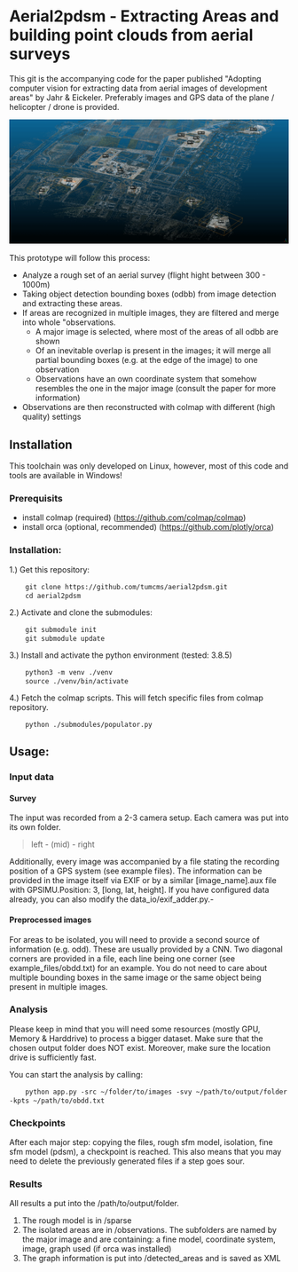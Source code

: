 # Aerial2pdsm - Extracting Areas and building point clouds from aerial surveys
This git is the accompanying code for the paper published "Adopting computer vision for extracting data from aerial images of development areas" by Jahr & Eickeler.
Preferably images and GPS data of the plane / helicopter / drone is provided.

![Result Overview](example_files/blue_oc_s2_low.png?raw=true)

This prototype will follow this process:

- Analyze a rough set of an aerial survey (flight hight between 300 - 1000m) 
- Taking object detection bounding boxes (odbb) from image detection and extracting these areas.
- If areas are recognized in multiple images, they are filtered and merge into whole "observations.
    - A major image is selected, where most of the areas of all odbb are shown
    - Of an inevitable overlap is present in the images; it will merge all partial bounding boxes (e.g. at the edge of the image) to one observation
    - Observations have an own coordinate system that somehow resembles the one in the major image (consult the paper for more information)
- Observations are then reconstructed with colmap with different (high quality) settings

## Installation
This toolchain was only developed on Linux, however, most of this code and tools are available in Windows! 

### Prerequisits
- install colmap (required) (https://github.com/colmap/colmap)
- install orca (optional, recommended) (https://github.com/plotly/orca)

### Installation:
1.) Get this repository:
```
    git clone https://github.com/tumcms/aerial2pdsm.git 
    cd aerial2pdsm
```
2.) Activate and clone the submodules:
```
    git submodule init 
    git submodule update 
```    
3.) Install and activate the python environment (tested: 3.8.5)
```
    python3 -m venv ./venv
    source ./venv/bin/activate
```    
4.) Fetch the colmap scripts. This will fetch specific files from colmap repository. 
```    
    python ./submodules/populator.py
```    
## Usage:
### Input data
#### Survey
The input was recorded from a 2-3 camera setup. Each camera was put into its own folder.  
> left - (mid) - right  

Additionally, every image was accompanied by a file stating the recording position of a GPS system (see example files). The information can be provided in the image itself via EXIF or by a similar [image_name].aux file with GPSIMU.Position: 3, [long, lat, height]. If you have configured data already, you can also modify the data_io/exif_adder.py.-

#### Preprocessed images
For areas to be isolated, you will need to provide a second source of information (e.g. odd). These are usually provided by a CNN.
Two diagonal corners are provided in a file, each line being one corner (see example_files/obdd.txt) for an example. You do not need to care about multiple bounding boxes in the same image or the same object being present in multiple images. 

### Analysis
Please keep in mind that you will need some resources (mostly GPU, Memory & Harddrive) to process a bigger dataset. Make sure that the chosen output folder does NOT exist. Moreover, make sure the location drive is sufficiently fast.

You can start the analysis by calling:
```
    python app.py -src ~/folder/to/images -svy ~/path/to/output/folder -kpts ~/path/to/obdd.txt
```  
 
### Checkpoints
After each major step: copying the files, rough sfm model, isolation, fine sfm model (pdsm), a checkpoint is reached. This also means that you may need to delete the previously generated files if a step goes sour.

### Results
All results a put into the /path/to/output/folder.  
1. The rough model is in /sparse  
2. The isolated areas are in /observations. The subfolders are named by the major image and are containing: a fine model, coordinate system, image, graph used (if orca was installed)
3. The graph information is put into /detected_areas and is saved as XML
